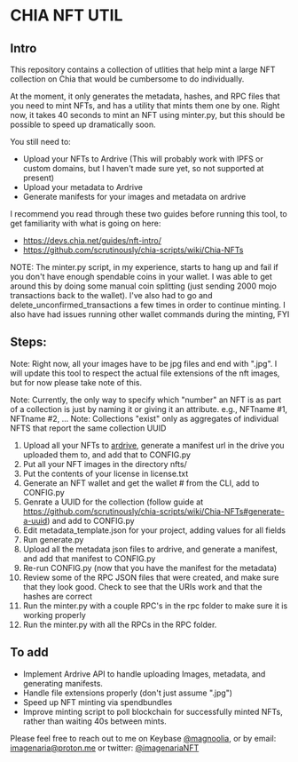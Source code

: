 # CHIA NFT UTIL

## Intro

This repository contains a collection of utlities that help mint a large NFT collection on Chia that would be cumbersome to do individually.

At the moment, it only generates the metadata, hashes, and RPC files that you need to mint NFTs, and has a utility that mints them one by one. Right now, it takes 40 seconds to mint an NFT using minter.py, but this should be possible to speed up dramatically soon.

You still need to:

-   Upload your NFTs to Ardrive (This will probably work with IPFS or custom domains, but I haven't made sure yet, so not supported at present)
-   Upload your metadata to Ardrive
-   Generate manifests for your images and metadata on ardrive

I recommend you read through these two guides before running this tool, to get familiarity with what is going on here:

- https://devs.chia.net/guides/nft-intro/
- https://github.com/scrutinously/chia-scripts/wiki/Chia-NFTs

NOTE: 
The minter.py script, in my experience, starts to hang up and fail if you don't have enough spendable coins in your wallet. I was able to get around this by doing some manual coin splitting (just sending 2000 mojo transactions back to the wallet). I've also had to go and delete_unconfirmed_transactions a few times in order to continue minting. I also have had issues running other wallet commands during the minting, FYI

## Steps:

Note: Right now, all your images have to be jpg files and end with ".jpg". I will update this tool to respect the actual file extensions of the nft images, but for now please take note of this.

Note: Currently, the only way to specify which "number" an NFT is as part of a collection is just by naming it or giving it an attribute. e.g., NFTname #1, NFTname #2, ...
Note: Collections "exist" only as aggregates of individual NFTS that report the same collection UUID

1. Upload all your NFTs to [ardrive](https://ardrive.io/), generate a manifest url in the drive you uploaded them to, and add that to CONFIG.py
2. Put all your NFT images in the directory nfts/
3. Put the contents of your license in license.txt
4. Generate an NFT wallet and get the wallet # from the CLI, add to CONFIG.py
5. Genrate a UUID for the collection (follow guide at https://github.com/scrutinously/chia-scripts/wiki/Chia-NFTs#generate-a-uuid) and add to CONFIG.py
6. Edit metadata_template.json for your project, adding values for all fields
7. Run generate.py
8. Upload all the metadata json files to ardrive, and generate a manifest, and add that manifest to CONFIG.py
9. Re-run CONFIG.py (now that you have the manifest for the metadata)
10. Review some of the RPC JSON files that were created, and make sure that they look good. Check to see that the URIs work and that the hashes are correct
11. Run the minter.py with a couple RPC's in the rpc folder to make sure it is working properly
12. Run the minter.py with all the RPCs in the RPC folder.

## To add

-   Implement Ardrive API to handle uploading Images, metadata, and generating manifests.
-   Handle file extensions properly (don't just assume ".jpg")
-   Speed up NFT minting via spendbundles
-   Improve minting script to poll blockchain for successfully minted NFTs, rather than waiting 40s between mints.

Please feel free to reach out to me on Keybase [@magnoolia](https://keybase.io/magnoolia), or by email: imagenaria@proton.me or twitter: [@imagenariaNFT](https://twitter.com/imagenariaNFT)
